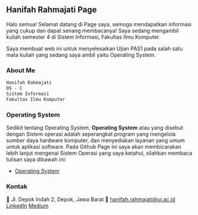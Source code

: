 ## Hanifah Rahmajati Page

Halo semua! Selamat datang di Page saya, semoga mendapatkan informasi yang cukup dan dapat senang membacanya!
Saya sedang mengambil kuliah semester 4 di Sistem Informasi, Fakultas Ilmu Komputer. 

Saya membuat web ini untuk menyelesaikan Ujian PAS1 pada salah satu mata kuliah yang sedang saya ambil yaitu Operating System.

### About Me
```markdown
Hanifah Rahmajati
OS - C
Sistem Informasi
Fakultas Ilmu Komputer
```

### Operating System
Sedikit tentang Operating System, **Operating System** atau yang disebut dengan Sistem operasi adalah seperangkat program yang mengelola sumber daya hardware komputer, dan menyediakan layanan yang umum untuk aplikasi software. 
Pada Github Page ini saya akan membicarakan lebih lanjut mengenai Sistem Operasi yang saya ketahui, silahkan membaca tulisan saya dibawah ini:
- [Operating System](https://hanifahrahma.github.io/os201/URLs)


### Kontak
:house_with_garden: Jl. Depok Indah 2, Depok, Jawa Barat
:e-mail: hanifah.rahmajati@ui.ac.id
[LinkedIn](https://www.linkedin.com/in/hanifah-rahma-260/)
[Medium](https://medium.com/@evarrh)



